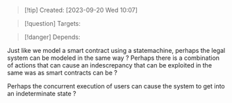 
>[!tip] Created: [2023-09-20 Wed 10:07]

>[!question] Targets: 

>[!danger] Depends: 


Just like we model a smart contract using a statemachine, perhaps the legal system can be modeled in the same way ?  Perhaps there is a combination of actions that can cause an indescrepancy that can be exploited in the same was as smart contracts can be ?

Perhaps the concurrent execution of users can cause the system to get into an indeterminate state ?